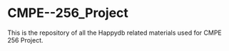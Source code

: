# CMPE--256_Project
This is the repository of all the Happydb related materials used for CMPE 256 Project.
